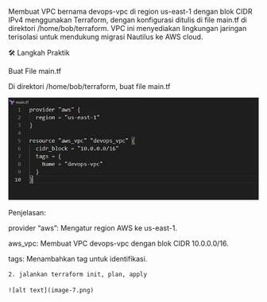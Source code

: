 Membuat VPC bernama devops-vpc di region us-east-1 dengan blok CIDR IPv4 menggunakan Terraform, dengan konfigurasi ditulis di file main.tf di direktori /home/bob/terraform. VPC ini menyediakan lingkungan jaringan terisolasi untuk mendukung migrasi Nautilus ke AWS cloud.

🛠 Langkah Praktik

Buat File main.tf

Di direktori /home/bob/terraform, buat file main.tf

![alt text](image-6.png)

Penjelasan:


provider “aws”: Mengatur region AWS ke us-east-1.



aws_vpc: Membuat VPC devops-vpc dengan blok CIDR 10.0.0.0/16.



tags: Menambahkan tag untuk identifikasi.
~~~
2. jalankan terraform init, plan, apply

![alt text](image-7.png)
~~~
